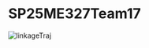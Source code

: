 # SP25ME327Team17

![linkageTraj](https://github.com/user-attachments/assets/d975ce8e-7bf9-4cf2-9661-d761d70a28ad)
